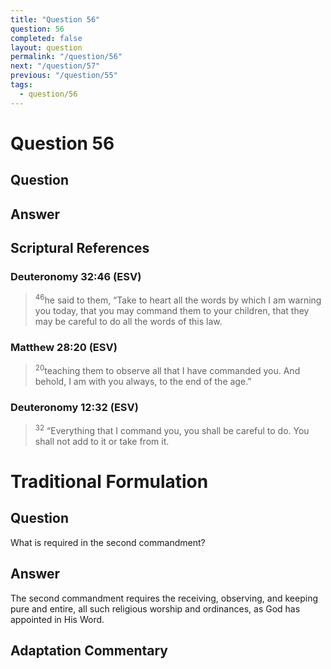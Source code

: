 ```yaml
---
title: "Question 56"
question: 56
completed: false
layout: question
permalink: "/question/56"
next: "/question/57"
previous: "/question/55"
tags:
  - question/56
---
```

# Question 56

## Question


## Answer


## Scriptural References
### Deuteronomy 32:46 (ESV)
> <sup>46</sup>he said to them, “Take to heart all the words by which I am warning you today, that you may command them to your children, that they may be careful to do all the words of this law.

### Matthew 28:20 (ESV)
> <sup>20</sup>teaching them to observe all that I have commanded you. And behold, I am with you always, to the end of the age.”

### Deuteronomy 12:32 (ESV)
> <sup>32</sup> “Everything that I command you, you shall be careful to do. You shall not add to it or take from it.

# Traditional Formulation
## Question
What is required in the second commandment?

## Answer
The second commandment requires the receiving, observing, and keeping pure and entire, all such religious worship and ordinances, as God has appointed in His Word.

## Adaptation Commentary
